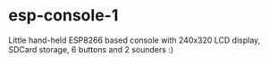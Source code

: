 # esp-console-1
Little hand-held ESP8266 based console with 240x320 LCD display, SDCard storage, 6 buttons and 2 sounders :)
